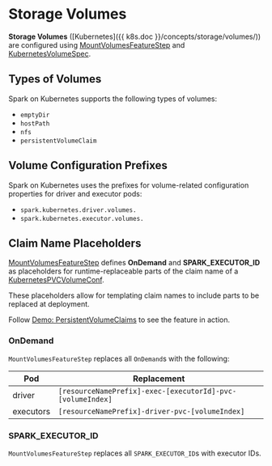 # Storage Volumes

**Storage Volumes** ([Kubernetes]({{ k8s.doc }}/concepts/storage/volumes/)) are configured using [MountVolumesFeatureStep](MountVolumesFeatureStep.md) and [KubernetesVolumeSpec](KubernetesVolumeSpec.md).

## Types of Volumes

Spark on Kubernetes supports the following types of volumes:

* `emptyDir`
* `hostPath`
* `nfs`
* `persistentVolumeClaim`

## <span id="KUBERNETES_DRIVER_VOLUMES_PREFIX"><span id="KUBERNETES_EXECUTOR_VOLUMES_PREFIX"> Volume Configuration Prefixes

Spark on Kubernetes uses the prefixes for volume-related configuration properties for driver and executor pods:

* `spark.kubernetes.driver.volumes.`
* `spark.kubernetes.executor.volumes.`

## Claim Name Placeholders

[MountVolumesFeatureStep](MountVolumesFeatureStep.md#claim-name-placeholders) defines **OnDemand** and **SPARK_EXECUTOR_ID** as placeholders for runtime-replaceable parts of the claim name of a [KubernetesPVCVolumeConf](KubernetesVolumeSpec.md#KubernetesPVCVolumeConf).

These placeholders allow for templating claim names to include parts to be replaced at deployment.

Follow [Demo: PersistentVolumeClaims](demo/persistentvolumeclaims.md) to see the feature in action.

### <span id="OnDemand"> OnDemand

`MountVolumesFeatureStep` replaces all `OnDemand`s with the following:

Pod          | Replacement
-------------|---------
 driver      | `[resourceNamePrefix]-exec-[executorId]-pvc-[volumeIndex]`
 executors   | `[resourceNamePrefix]-driver-pvc-[volumeIndex]`

### <span id="SPARK_EXECUTOR_ID"> SPARK_EXECUTOR_ID

`MountVolumesFeatureStep` replaces all `SPARK_EXECUTOR_ID`s with executor IDs.
